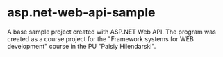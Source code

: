 # asp.net-web-api-sample
A base sample project created with ASP.NET Web API. The program was created as a course project for the "Framework systems for WEB development" course in the PU "Paisiy Hilendarski".
